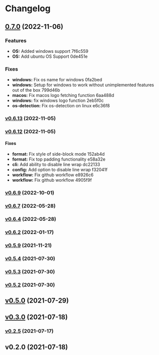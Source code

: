 # Changelog

## [0.7.0](https://github.com/devanlooches/rocketfetch/compare/v0.6.13...HEAD) (2022-11-06)

### Features

* **OS:** Added windows support 7f6c559
* **OS:** Add ubuntu OS Support 0de451e

### Fixes

* **windows:** Fix os name for windows 0fa2bed
* **windows:** Setup for windows to work without unimplemented features out of the box 799d46b
* **macos:** Fix macos logo fetching function 6aa488d
* **windows:** fix windows logo function 2eb5f0c
* **os-detection:** Fix os-detection on linux e6c36f8


### [v0.6.13](https://github.com/devanlooches/rocketfetch/compare/v0.6.12...v0.6.13) (2022-11-05)


### [v0.6.12](https://github.com/devanlooches/rocketfetch/compare/v0.6.9...v0.6.12) (2022-11-05)

#### Fixes

* **format:** Fix style of side-block mode 152ab4d
* **format:** Fix top padding functionality e58a32e
* **cli:** Add ability to disable line wrap dc22133
* **config:** Add option to disable line wrap f32041f
* **workflow:** Fix github workflow e8926c6
* **workflow:** Fix github workflow 4905f9f


### [v0.6.9](https://github.com/devanlooches/rocketfetch/compare/v0.6.7...v0.6.9) (2022-10-01)


### [v0.6.7](https://github.com/devanlooches/rocketfetch/compare/v0.6.4...v0.6.7) (2022-05-28)


### [v0.6.4](https://github.com/devanlooches/rocketfetch/compare/v0.6.2...v0.6.4) (2022-05-28)


### [v0.6.2](https://github.com/devanlooches/rocketfetch/compare/v0.5.9...v0.6.2) (2022-01-17)


### [v0.5.9](https://github.com/devanlooches/rocketfetch/compare/v0.5.4...v0.5.9) (2021-11-21)


### [v0.5.4](https://github.com/devanlooches/rocketfetch/compare/v0.5.3...v0.5.4) (2021-07-30)


### [v0.5.3](https://github.com/devanlooches/rocketfetch/compare/v0.5.2...v0.5.3) (2021-07-30)


### [v0.5.2](https://github.com/devanlooches/rocketfetch/compare/v0.5.0...v0.5.2) (2021-07-30)


## [v0.5.0](https://github.com/devanlooches/rocketfetch/compare/v0.3.0...v0.5.0) (2021-07-29)


## [v0.3.0](https://github.com/devanlooches/rocketfetch/compare/v0.2.5...v0.3.0) (2021-07-18)


### [v0.2.5](https://github.com/devanlooches/rocketfetch/compare/v0.2.0...v0.2.5) (2021-07-17)


## v0.2.0 (2021-07-18)


